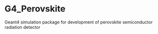 # G4_Perovskite
Geant4 simulation package for development of perovskite semiconductor radiation detector
